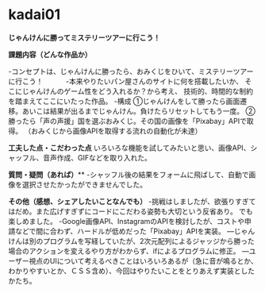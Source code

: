 # kadai01
**じゃんけんに勝ってミステリーツアーに行こう！**

**課題内容（どんな作品か）**　　

-コンセプトは、じゃんけんに勝ったら、おみくじをひいて、ミステリーツアーに行こう！　　　
-本来やりたいパン屋さんのサイトに何を搭載したいか、
そこにじゃんけんのゲーム性をどう入れるか？から考え、
技術的、時間的な制約を踏まえてここにいたった作品。
-構成
  ①じゃんけんをして勝ったら画面遷移。あいこは結果が出るまでじゃんけん。負けたらリセットしてもう一度。
  ②勝ったら「声の声援」国を選ぶおみくじ。その国の画像を「Pixabay」APIで取得。
（おみくじから画像APIを取得する流れの自動化が未達）

**工夫した点・こだわった点**
いろいろな機能を試してみたいと思い、画像API、シャッフル、音声作成、GIFなどを取り入れた。

**質問・疑問（あれば）****
-シャッフル後の結果をフォームに飛ばして、自動で画像を選択させたかったができませんでした。


**その他（感想、シェアしたいことなんでも）**
-挑戦はしましたが、欲張りすぎてはだめ。また広げすぎずにコードにこだわる姿勢も大切という反省あり。
でも楽しめました。
-Google画像API、InstagramのAPIを検討したが、コストや申請などで間に合わず、ハードルが低めだった「Pixabay」APIを実装。
―じゃんけんは別のプログラムを写経していたが、2次元配列によるジャッジから勝った場合のアクションを変えるやり方がわからず、ifによるプログラムに修正。
―ユーザー視点のUIについて考えるべきことはいろいろあるが（急に音が鳴るとか、わかりやすいとか、ＣＳＳ含め）、今回はやりたいことをとりあえず実装としたかたち。
